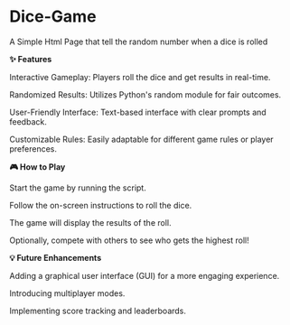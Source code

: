    # Dice-Game

A Simple Html Page that tell the random number when a dice is rolled

**✨ Features**

Interactive Gameplay: Players roll the dice and get results in real-time.

Randomized Results: Utilizes Python's random module for fair outcomes. 
  
User-Friendly Interface: Text-based interface with clear prompts and feedback.
     
Customizable Rules: Easily adaptable for different game rules or player preferences.

**🎮 How to Play**

Start the game by running the script.

Follow the on-screen instructions to roll the dice.

The game will display the results of the roll.

Optionally, compete with others to see who gets the highest roll!

**💡 Future Enhancements**

Adding a graphical user interface (GUI) for a more engaging experience.

Introducing multiplayer modes.

Implementing score tracking and leaderboards.
